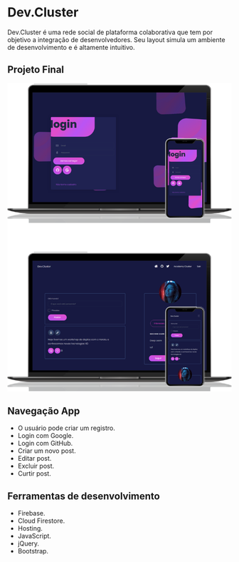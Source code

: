# Dev.Cluster

Dev.Cluster é uma rede social de plataforma colaborativa que tem por objetivo a integração de desenvolvedores. Seu layout simula um ambiente de desenvolvimento e é altamente intuitivo.

## Projeto Final

 ![link](https://github.com/carinareketis/Dev.Cluster/blob/master/banner-dev-cluster.png)

## Navegação App

* O usuário pode criar um registro.
* Login com Google.
* Login com GitHub.
* Criar um novo post.
* Editar post.
* Excluir post.
* Curtir post.

## Ferramentas de desenvolvimento

* Firebase.
* Cloud Firestore.
* Hosting.
* JavaScript.
* jQuery.
* Bootstrap.
